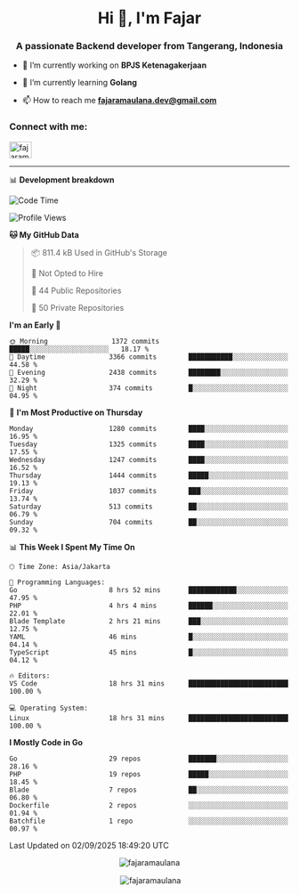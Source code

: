 <h1 align="center">Hi 👋, I'm Fajar</h1>
<h3 align="center">A passionate Backend developer from Tangerang, Indonesia</h3>

<!-- <p align="left"> <img src="https://komarev.com/ghpvc/?username=fajaramaulana&label=Profile%20views&color=0e75b6&style=flat" alt="fajaramaulana" /> </p> -->

- 🔭 I’m currently working on **BPJS Ketenagakerjaan**

- 🌱 I’m currently learning **Golang**

- 📫 How to reach me **fajaramaulana.dev@gmail.com**

<h3 align="left">Connect with me:</h3>
<p align="left">
<a href="https://linkedin.com/in/fajar-agus-maulana-73533a180/" target="blank"><img align="center" src="https://raw.githubusercontent.com/rahuldkjain/github-profile-readme-generator/master/src/images/icons/Social/linked-in-alt.svg" alt="fajaramaulana" height="30" width="40" /></a>
</p>

-------

📊 **Development breakdown**
<!--START_SECTION:waka-->
![Code Time](http://img.shields.io/badge/Code%20Time-3%2C313%20hrs%2035%20mins-blue)

![Profile Views](http://img.shields.io/badge/Profile%20Views-0-blue)

**🐱 My GitHub Data** 

> 📦 811.4 kB Used in GitHub's Storage 
 > 
> 🚫 Not Opted to Hire
 > 
> 📜 44 Public Repositories 
 > 
> 🔑 50 Private Repositories 
 > 
**I'm an Early 🐤** 

```text
🌞 Morning                1372 commits        █████░░░░░░░░░░░░░░░░░░░░   18.17 % 
🌆 Daytime                3366 commits        ███████████░░░░░░░░░░░░░░   44.58 % 
🌃 Evening                2438 commits        ████████░░░░░░░░░░░░░░░░░   32.29 % 
🌙 Night                  374 commits         █░░░░░░░░░░░░░░░░░░░░░░░░   04.95 % 
```
📅 **I'm Most Productive on Thursday** 

```text
Monday                   1280 commits        ████░░░░░░░░░░░░░░░░░░░░░   16.95 % 
Tuesday                  1325 commits        ████░░░░░░░░░░░░░░░░░░░░░   17.55 % 
Wednesday                1247 commits        ████░░░░░░░░░░░░░░░░░░░░░   16.52 % 
Thursday                 1444 commits        █████░░░░░░░░░░░░░░░░░░░░   19.13 % 
Friday                   1037 commits        ███░░░░░░░░░░░░░░░░░░░░░░   13.74 % 
Saturday                 513 commits         ██░░░░░░░░░░░░░░░░░░░░░░░   06.79 % 
Sunday                   704 commits         ██░░░░░░░░░░░░░░░░░░░░░░░   09.32 % 
```


📊 **This Week I Spent My Time On** 

```text
🕑︎ Time Zone: Asia/Jakarta

💬 Programming Languages: 
Go                       8 hrs 52 mins       ████████████░░░░░░░░░░░░░   47.95 % 
PHP                      4 hrs 4 mins        ██████░░░░░░░░░░░░░░░░░░░   22.01 % 
Blade Template           2 hrs 21 mins       ███░░░░░░░░░░░░░░░░░░░░░░   12.75 % 
YAML                     46 mins             █░░░░░░░░░░░░░░░░░░░░░░░░   04.14 % 
TypeScript               45 mins             █░░░░░░░░░░░░░░░░░░░░░░░░   04.12 % 

🔥 Editors: 
VS Code                  18 hrs 31 mins      █████████████████████████   100.00 % 

💻 Operating System: 
Linux                    18 hrs 31 mins      █████████████████████████   100.00 % 
```

**I Mostly Code in Go** 

```text
Go                       29 repos            ███████░░░░░░░░░░░░░░░░░░   28.16 % 
PHP                      19 repos            █████░░░░░░░░░░░░░░░░░░░░   18.45 % 
Blade                    7 repos             ██░░░░░░░░░░░░░░░░░░░░░░░   06.80 % 
Dockerfile               2 repos             ░░░░░░░░░░░░░░░░░░░░░░░░░   01.94 % 
Batchfile                1 repo              ░░░░░░░░░░░░░░░░░░░░░░░░░   00.97 % 
```




 Last Updated on 02/09/2025 18:49:20 UTC
<!--END_SECTION:waka-->
<p align="center"><img align="center" src="https://github-readme-stats.vercel.app/api/top-langs?username=fajaramaulana&show_icons=true&locale=en&layout=compact" alt="fajaramaulana" /></p>

<p align="center">&nbsp;<img align="center" src="https://github-readme-stats.vercel.app/api?username=fajaramaulana&show_icons=true&locale=en" alt="fajaramaulana" /></p>
